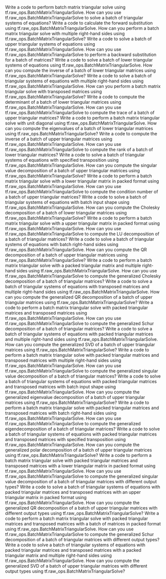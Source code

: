 Write a code to perform batch matrix triangular solve using tf.raw_ops.BatchMatrixTriangularSolve.
How can you use tf.raw_ops.BatchMatrixTriangularSolve to solve a batch of triangular systems of equations?
Write a code to calculate the forward substitution using tf.raw_ops.BatchMatrixTriangularSolve.
How can you perform a batch matrix triangular solve with multiple right-hand sides using tf.raw_ops.BatchMatrixTriangularSolve?
Write a code to solve a batch of upper triangular systems of equations using tf.raw_ops.BatchMatrixTriangularSolve.
How can you use tf.raw_ops.BatchMatrixTriangularSolve to perform a backward substitution for a batch of matrices?
Write a code to solve a batch of lower triangular systems of equations using tf.raw_ops.BatchMatrixTriangularSolve.
How can you compute the inverse of a batch of lower triangular matrices using tf.raw_ops.BatchMatrixTriangularSolve?
Write a code to solve a batch of triangular systems of equations with multiple right-hand sides using tf.raw_ops.BatchMatrixTriangularSolve.
How can you perform a batch matrix triangular solve with transposed matrices using tf.raw_ops.BatchMatrixTriangularSolve?
Write a code to compute the determinant of a batch of lower triangular matrices using tf.raw_ops.BatchMatrixTriangularSolve.
How can you use tf.raw_ops.BatchMatrixTriangularSolve to compute the trace of a batch of upper triangular matrices?
Write a code to perform a batch matrix triangular solve with unit diagonal using tf.raw_ops.BatchMatrixTriangularSolve.
How can you compute the eigenvalues of a batch of lower triangular matrices using tf.raw_ops.BatchMatrixTriangularSolve?
Write a code to compute the inverse of a batch of upper triangular matrices using tf.raw_ops.BatchMatrixTriangularSolve.
How can you use tf.raw_ops.BatchMatrixTriangularSolve to compute the rank of a batch of lower triangular matrices?
Write a code to solve a batch of triangular systems of equations with specified transposition using tf.raw_ops.BatchMatrixTriangularSolve.
How can you compute the singular value decomposition of a batch of upper triangular matrices using tf.raw_ops.BatchMatrixTriangularSolve?
Write a code to perform a batch matrix triangular solve with a lower triangular matrix in packed format using tf.raw_ops.BatchMatrixTriangularSolve.
How can you use tf.raw_ops.BatchMatrixTriangularSolve to compute the condition number of a batch of upper triangular matrices?
Write a code to solve a batch of triangular systems of equations with batch input shape using tf.raw_ops.BatchMatrixTriangularSolve.
How can you compute the Cholesky decomposition of a batch of lower triangular matrices using tf.raw_ops.BatchMatrixTriangularSolve?
Write a code to perform a batch matrix triangular solve with a upper triangular matrix in packed format using tf.raw_ops.BatchMatrixTriangularSolve.
How can you use tf.raw_ops.BatchMatrixTriangularSolve to compute the LU decomposition of a batch of triangular matrices?
Write a code to solve a batch of triangular systems of equations with batch right-hand sides using tf.raw_ops.BatchMatrixTriangularSolve.
How can you compute the QR decomposition of a batch of upper triangular matrices using tf.raw_ops.BatchMatrixTriangularSolve?
Write a code to perform a batch matrix triangular solve with a packed triangular matrix and multiple right-hand sides using tf.raw_ops.BatchMatrixTriangularSolve.
How can you use tf.raw_ops.BatchMatrixTriangularSolve to compute the generalized Cholesky decomposition of a batch of triangular matrices?
Write a code to solve a batch of triangular systems of equations with transposed matrices and multiple right-hand sides using tf.raw_ops.BatchMatrixTriangularSolve.
How can you compute the generalized QR decomposition of a batch of upper triangular matrices using tf.raw_ops.BatchMatrixTriangularSolve?
Write a code to perform a batch matrix triangular solve with packed triangular matrices and transposed matrices using tf.raw_ops.BatchMatrixTriangularSolve.
How can you use tf.raw_ops.BatchMatrixTriangularSolve to compute the generalized Schur decomposition of a batch of triangular matrices?
Write a code to solve a batch of triangular systems of equations with packed triangular matrices and multiple right-hand sides using tf.raw_ops.BatchMatrixTriangularSolve.
How can you compute the generalized SVD of a batch of upper triangular matrices using tf.raw_ops.BatchMatrixTriangularSolve?
Write a code to perform a batch matrix triangular solve with packed triangular matrices and transposed matrices with multiple right-hand sides using tf.raw_ops.BatchMatrixTriangularSolve.
How can you use tf.raw_ops.BatchMatrixTriangularSolve to compute the generalized singular value decomposition of a batch of triangular matrices?
Write a code to solve a batch of triangular systems of equations with packed triangular matrices and transposed matrices with batch input shape using tf.raw_ops.BatchMatrixTriangularSolve.
How can you compute the generalized eigenvalue decomposition of a batch of upper triangular matrices using tf.raw_ops.BatchMatrixTriangularSolve?
Write a code to perform a batch matrix triangular solve with packed triangular matrices and transposed matrices with batch right-hand sides using tf.raw_ops.BatchMatrixTriangularSolve.
How can you use tf.raw_ops.BatchMatrixTriangularSolve to compute the generalized eigendecomposition of a batch of triangular matrices?
Write a code to solve a batch of triangular systems of equations with packed triangular matrices and transposed matrices with specified transposition using tf.raw_ops.BatchMatrixTriangularSolve.
How can you compute the generalized polar decomposition of a batch of upper triangular matrices using tf.raw_ops.BatchMatrixTriangularSolve?
Write a code to perform a batch matrix triangular solve with packed triangular matrices and transposed matrices with a lower triangular matrix in packed format using tf.raw_ops.BatchMatrixTriangularSolve.
How can you use tf.raw_ops.BatchMatrixTriangularSolve to compute the generalized singular value decomposition of a batch of triangular matrices with different output types?
Write a code to solve a batch of triangular systems of equations with packed triangular matrices and transposed matrices with an upper triangular matrix in packed format using tf.raw_ops.BatchMatrixTriangularSolve.
How can you compute the generalized QR decomposition of a batch of upper triangular matrices with different output types using tf.raw_ops.BatchMatrixTriangularSolve?
Write a code to perform a batch matrix triangular solve with packed triangular matrices and transposed matrices with a batch of matrices in packed format using tf.raw_ops.BatchMatrixTriangularSolve.
How can you use tf.raw_ops.BatchMatrixTriangularSolve to compute the generalized Schur decomposition of a batch of triangular matrices with different output types?
Write a code to solve a batch of triangular systems of equations with packed triangular matrices and transposed matrices with a packed triangular matrix and multiple right-hand sides using tf.raw_ops.BatchMatrixTriangularSolve.
How can you compute the generalized SVD of a batch of upper triangular matrices with different output types using tf.raw_ops.BatchMatrixTriangularSolve?